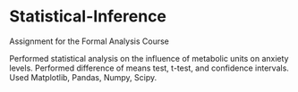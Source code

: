 # Statistical-Inference

Assignment for the Formal Analysis Course

Performed statistical analysis on the influence of metabolic units on anxiety levels. Performed difference of means test, t-test, and confidence intervals. Used Matplotlib, Pandas, Numpy, Scipy.
